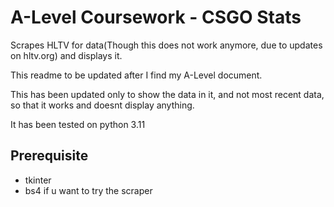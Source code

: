# A-Level Coursework - CSGO Stats
Scrapes HLTV for data(Though this does not work anymore, due to updates on hltv.org) and displays it.

This readme to be updated after I find my A-Level document.

This has been updated only to show the data in it, and not most recent data, so that it works and doesnt display anything.

It has been tested on python 3.11

## Prerequisite
* tkinter
* bs4 if u want to try the scraper
